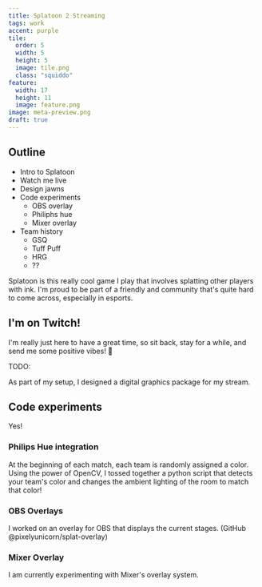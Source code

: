 ```yaml
---
title: Splatoon 2 Streaming
tags: work
accent: purple
tile:
  order: 5
  width: 5
  height: 5
  image: tile.png
  class: "squiddo"
feature:
  width: 17
  height: 11
  image: feature.png
image: meta-preview.png
draft: true
---
```


## Outline

- Intro to Splatoon
- Watch me live
- Design jawns
- Code experiments
  - OBS overlay
  - Philiphs hue
  - Mixer overlay
- Team history
  - GSQ
  - Tuff Puff
  - HRG
  - ??


Splatoon is this really cool game I play that involves splatting other players with ink. I'm proud to be part of a friendly and community that's quite hard to come across, especially in esports.

## I'm on Twitch!

I'm really just here to have a great time, so sit back, stay for a while, and send me some positive vibes! 👋

TODO:

As part of my setup, I designed a digital graphics package for my stream.

## Code experiments

Yes!

### Philips Hue integration

At the beginning of each match, each team is randomly assigned a color. Using the power of OpenCV, I tossed together a python script that detects your team's color and changes the ambient lighting of the room to match that color!

### OBS Overlays

I worked on an overlay for OBS that displays the current stages. (GitHub @pixelyunicorn/splat-overlay)

### Mixer Overlay

I am currently experimenting with Mixer's overlay system.
